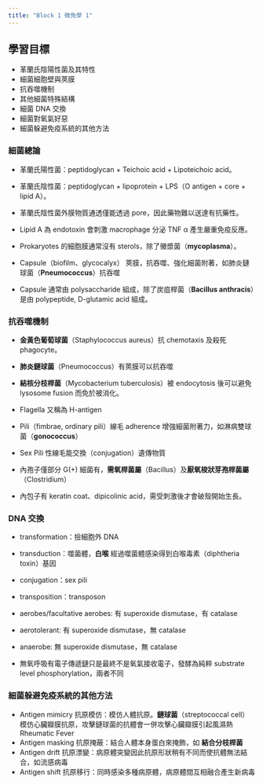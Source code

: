```yaml
---
title: "Block 1 微免學 1"
---
```

## 學習目標

* 革蘭氏陰陽性菌及其特性
* 細菌細胞壁與莢膜
* 抗吞噬機制
* 其他細菌特殊結構
* 細菌 DNA 交換
* 細菌對氧氣好惡
* 細菌躲避免疫系統的其他方法

### 細菌總論

 * 革蘭氏陽性菌：peptidoglycan + Teichoic acid + Lipoteichoic acid。
 * 革蘭氏陰性菌：peptidoglycan + lipoprotein + LPS（O antigen + core + lipid A）。
 * 革蘭氏陰性菌外膜物質通透僅能透過 pore，因此藥物難以送達有抗藥性。
 * Lipid A 為 endotoxin 會刺激 macrophage 分泌 TNF α 產生嚴重免疫反應。

 * Prokaryotes 的細胞膜通常沒有 sterols，除了黴漿菌（**mycoplasma**）。
 * Capsule（biofilm、glycocalyx） 莢膜，抗吞噬、強化細菌附著，如肺炎鏈球菌（**Pneumococcus**）抗吞噬
 * Capsule 通常由 polysaccharide 組成，除了炭疽桿菌（**Bacillus anthracis**）是由 polypeptide, D-glutamic acid 組成。

### 抗吞噬機制
 * **金黃色葡萄球菌**（Staphylococcus aureus）抗 chemotaxis 及殺死 phagocyte。
 * **肺炎鏈球菌**（Pneumococcus）有莢膜可以抗吞噬
 * **結核分枝桿菌**（Mycobacterium tuberculosis）被 endocytosis 後可以避免 lysosome fusion 而免於被消化。

 * Flagella 又稱為 H-antigen
 * Pili（fimbrae, ordinary pili）線毛 adherence 增強細菌附著力，如淋病雙球菌（**gonococcus**）
 * Sex Pili 性線毛能交換（conjugation）遺傳物質
 * 內孢子僅部分 G(+) 細菌有，**需氧桿菌屬**（Bacillus）及**厭氧梭狀芽孢桿菌屬**（Clostridium）
 * 內包子有 keratin coat、dipicolinic acid，需受刺激後才會破殼開始生長。

### DNA 交換

 * transformation：撿細胞外 DNA
 * transduction：噬菌體，**白喉** 經過噬菌體感染得到白喉毒素（diphtheria toxin）基因
 * conjugation：sex pili
 * transposition：transposon

 * aerobes/facultative aerobes: 有 superoxide dismutase，有 catalase
 * aerotolerant: 有 superoxide dismutase，無 catalase
 * anaerobe: 無 superoxide dismutase，無 catalase

 * 無氧呼吸有電子傳遞鏈只是最終不是氧氣接收電子，發酵為純粹 substrate level phosphorylation，兩者不同

### 細菌躲避免疫系統的其他方法

* Antigen mimicry 抗原模仿：模仿人體抗原。**鏈球菌**（streptococcal cell）模仿心臟瓣膜抗原，攻擊鏈球菌的抗體會一併攻擊心臟瓣膜引起風濕熱 Rheumatic Fever
* Antigen masking 抗原掩蔽：結合人體本身蛋白來掩飾，如 **結合分枝桿菌**
* Antigen drift 抗原漂變：病原體突變因此抗原形狀稍有不同而使抗體無法結合，如流感病毒
* Antigen shift 抗原移行：同時感染多種病原體，病原體間互相融合產生新病毒
